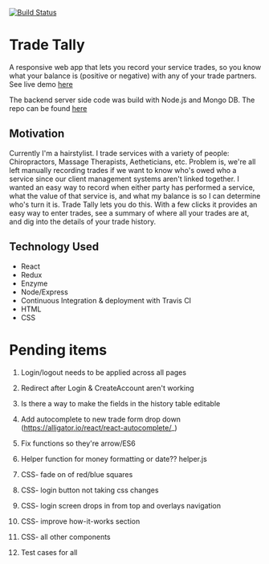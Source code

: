[![Build Status](https://travis-ci.org/oneEyedBunny/Trade-Tally-Client.svg?branch=master)](https://travis-ci.org/oneEyedBunny/Trade-Tally-Client)

# Trade Tally
A responsive web app that lets you record your service trades, so you know what your balance is (positive or negative) with any of your trade partners. See live demo [here](https://trade-tally-client.herokuapp.com/)

The backend server side code was build with Node.js and Mongo DB. The repo can be found [here](https://github.com/oneEyedBunny/Trade-Tally-Server)

## Motivation
Currently I'm a hairstylist. I trade services with a variety of people: Chiropractors, Massage Therapists, Aetheticians, etc. Problem is, we're all left manually recording trades if we want to know who's owed who a service since our client management systems aren't linked together. I wanted an easy way to record when either party has performed a service, what the value of that service is, and what my balance is so I can determine who's turn it is. Trade Tally lets you do this. With a few clicks it provides an easy way to enter trades, see a summary of where all your trades are at, and dig into the details of your trade history.

## Technology Used
- React
- Redux
- Enzyme
- Node/Express
- Continuous Integration & deployment with Travis CI
- HTML
- CSS

# Pending items
1. Login/logout needs to be applied across all pages
1. Redirect after Login & CreateAccount aren't working
1. Is there a way to make the fields in the history table editable
1. Add autocomplete to new trade form drop down (https://alligator.io/react/react-autocomplete/_)
1. Fix functions so they're arrow/ES6
1. Helper function for money formatting or date?? helper.js

1. CSS- fade on of red/blue squares
1. CSS- login button not taking css changes
1. CSS- login screen drops in from top and overlays navigation
1. CSS- improve how-it-works section
1. CSS- all other components

1. Test cases for all
